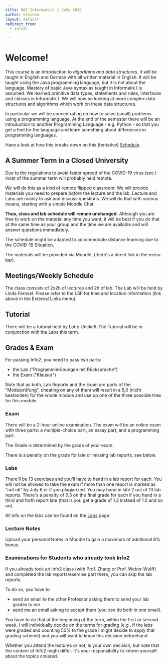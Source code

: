 ```yaml
---
title: B07 Informatics 1 SoSe 2020
author: kleinen
layout: default
redirect_from:
  - info2/

---
```


# Welcome!

This course is an introduction to *algorithms and data structures*. It will be
taught in English and German with all written material in English. It will be
taught using the Java programming language, but it is not about the language.
Mastery of basic Java syntax as taught in Informatik I is assumed. We learned
primitive data types, statements and rules, interfaces and classes in
Informatik I. We will now be looking at more complex data structures and
algorithms which work on these data structures.

In particular we will be concentrating on how to solve (small) problems using a
programming language. At the end of the semester there will be an introduction to
another Programming Language - e.g. Python -  so that you get a feel for the
language and learn something about differences in programming languages.

Have a look at how this breaks down on this (tentative) [Schedule](schedule).

## A Summer Term in a Closed University

Due to the regulations to avoid faster spread of the COVID-19 virus (see ) most of
the summer term will probably held remote.

We will do this as a kind of remote flipped classroom: We will provide materials
you need to prepare *before* the lecture and the lab. Lecture and Labs are
mainly to ask and discuss questions. We will do that with various means, starting
with a simple Moodle Chat.

**Thus, class and lab schedule will remain unchanged.** Although you are free
to work on the material any time you want, it will be best if you do that at
the same time as your group and the time we are available and will answer questions
immediately.

The schedule might be adapted to accommodate distance learning due to the
COVID-19 Situation.

The materials will be provided via Moodle. (there's a direct link in the menu bar).

## Meetings/Weekly Schedule

The class consists of 2x2h of lectures and 2h of lab. The Lab will be held by
Linda Fernsel. Please refer to the LSF
for time and location information (link above in the External Links menu).

## Tutorial

There will be a tutorial held by Lotte Unckell. The Tutorial will be in
conjunction with the Labs this term.

## Grades & Exam

For passing Info2, you need to pass two parts:

- the Lab ("Programmierübungen mit Rücksprache")
- the Exam ("Klausur")

Note that as both, Lab Reports and the Exam are parts of the "Modulprüfung",
cheating on any of them will result in a 5,0 (nicht bestanden) for the whole
module and use up one of the three possible tries for this module.

### Exam

There will be a 2-hour online examination. The exam will be an online exam
with three parts: a multiple-choice part, an essay part, and a programming part.

The Grade is determined by the grade of your exam.

There is a penalty on the grade for late or missing lab reports, see below.

### Labs
There'll be 13 exercises and you'll have to hand in a lab report for each. You will not be allowed to take the exam if more than one report is marked as "not ok" by July 6 or if you plagiarized. You may hand in late 2 out of 13 lab reports. There's a penalty of 0.3 on the final grade for each if you hand in a third and forth report late (that is you get a grade of 1.3 instead of 1.0 and so on).

All info on the labs can be found on the [Labs](labs) page.
<!--
There will be 13 labs and you need to write a lab report for each. Lab reports won't be graded - they just get marked with "ok" or "not ok". 

**Deadline**: Reports are due 10pm the night before the next lab.

**Late reports**: 11 of the 13 lab reports need to be handed in at or before the deadline.
That means you can hand in 2 reports as late as you want. There are 2 "late slots" for handing in reports after the deadline, but they have to be handed in before July 6. You can use a late slot to hand in a rejected Lab Report again.

There's a penalty of 0.3 on the final grade for each if you hand in a third and forth report late (that is you get a grade of 1.3 instead of 1.0 and so on). Please use the "3rd late report" and "4th late report" slots for that. You can only hand in late up to 4 reports. A 5th late report will not be graded and is thus "not ok".

You will not be allowed to take the exam if any of the following is True
* more than one report is missing by July 6
* more than one report is "not ok"

This should allow for enough slack for the usual cold and grandpa's birthday.
If you fall ill for more than a week or are unable to continuously work on
the lab reports for some other reason, come talk to me or at least email me as
early as possible and we will find an individual solution.

More info about the Lab Reports and their assessment can be found on the [Labs](labs) page.
-->

### Lecture Notes

Upload your personal Notes in Moodle to gain a maximum of additional 8% bonus.

### Examinations for Students who already took Info2

If you already took an Info2 class (with Prof. Zhang or Prof. Weber-Wulff) and
completed the lab reports/exercise part there, you can skip the lab reports.

To do so, you have to
- send an email to the other Professor asking them to send your lab grades to me
- send me an email asking to accept them (you can do both in one email).

You have to do that at the beginning of the term, within the first or second
week. I will individually decide on the terms for grading (e.g., if the labs were
graded and counting 50% to the grade I might decide to apply that grading scheme)
and you will want to know this decision beforehand.

Whether you attend the lectures or not, is your own decision, but note that the
content of Info2 might differ. It's your responsibility to inform yourself about
the topics covered.
